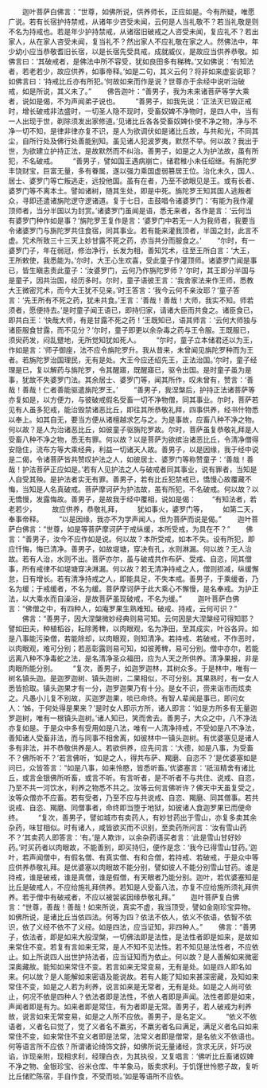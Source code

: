 <!-- { "loadSidebar": true } -->
　　迦叶菩萨白佛言：“世尊，如佛所说，供养师长，正应如是。今有所疑，唯愿广说。若有长宿护持禁戒，从诸年少咨受未闻，云何是人当礼敬不？若当礼敬是则不名为持戒也。若是年少护持禁戒，从诸宿旧破戒之人咨受未闻，复应礼不？若出家人，从在家人咨受未闻，复当礼不？然出家人不应礼敬在家之人。然佛法中，年少幼小应当恭敬耆旧长宿，以是长宿先受具戒，成就威仪，是故应当供养恭敬。如佛言曰：‘其破戒者，是佛法中所不容受，犹如良田多有稊稗。’又如佛说：‘有知法者，若老若少，故应供养，如事帝释。’如是二句，其义云何？将非如来虚妄说耶？如佛言曰：‘持戒比丘亦有所犯。’何故如来而作是说？世尊亦于余经中说听治破戒，如是所说，其义未了。”
　　佛告迦叶：“善男子，我为未来诸菩萨等学大乘者，说如是偈，不为声闻弟子说也。
　　“善男子，如我先说：‘正法灭已毁正戒时，增长破戒非法盛时，一切圣人隐不现时，受畜奴婢不净物时，是四人中，当有一人出现于世，剃除须发出家修道。’见诸比丘各各受畜奴婢仆使不净之物，净与不净一切不知，是律非律亦复不识，是人为欲调伏如是诸比丘故，与共和光，不同其尘，自所行处及佛行处善能别知。虽见诸人犯波罗夷，默然不举。何以故？我出于世，为欲建立护持正法，是故默然而不纠治。善男子，如是之人为护法故，虽有所犯，不名破戒。
　　“善男子，譬如国王遇病崩亡，储君稚小未任绍继。有旃陀罗丰饶财宝，巨富无量，多有眷属，遂以强力乘国虚弱篡居王位。治化未久，国人、居士、婆罗门等亡叛逃走，远投他国。虽有在者，乃至不欲眼见是王。或有长者、婆罗门等不离本土。譬如诸树，随其生处，即是中死。旃陀罗王知其国人逃叛者众，寻即还遣诸旃陀逻守逻诸道。复于七日，击鼓唱令诸婆罗门：‘有能为我作灌顶师者，当分半国以为封赏。’诸婆罗门虽闻是语，悉无来者，各作是言：‘云何当有婆罗门种作如是事？’旃陀罗王复作是言：‘婆罗门中若无一人为我师者，我要当令诸婆罗门与旃陀罗共住食宿，同其事业。若有能来灌我顶者，半国之封，此言不虚。咒术所致三十三天上妙甘露不死之药，亦当共分而服食之。’
　　“尔时，有一婆罗门子，年在弱冠，修治净行，长发为相，善知咒术，往至王所白言：‘大王，王所敕使，我悉能为。’尔时，大王心生欢喜，受此童子作灌顶师。诸婆罗门闻是事已，皆生瞋恚责此童子：‘汝婆罗门，云何乃作旃陀罗师？’尔时，其王即分半国与是童子，因共治国，经历多时。尔时，童子语彼王言：‘我舍家法来作王师，悉教大王微密咒术，而今大王犹不见亲。’时王答言：‘我今云何不亲汝耶？’童子答言：‘先王所有不死之药，犹未共食。’王言：‘善哉！善哉！大师，我实不知。师若须者，愿便持去。’是时童子闻王语已，即持归家，请诸大臣而共食之。诸臣食已，即共白王：‘快哉大师，有是甘露不死之药！’王既知已，语其师言：‘云何大师独与诸臣服食甘露，而不见分？’尔时，童子即更以余杂毒之药与王令服。王既服已，须臾药发，闷乱躄地，无所觉知犹如死人。
　　“尔时，童子立本储君还以为王，作如是言：‘师子御座，法不应令旃陀罗升。我从昔来，未曾闻见旃陀罗种而为王者。若旃陀罗治国理民，无有是处。大王今应还绍先王，正法治国。’尔时，童子经理是已，复以解药与旃陀罗，令其醒寤，既醒寤已，驱令出国。是时童子虽为是事，犹故不失婆罗门法。其余居士、婆罗门等，闻其所作，叹未曾有，赞言：‘善哉！善哉！仁者善能驱遣旃陀罗王。’
　　“善男子，我涅槃后，护持正法诸菩萨等亦复如是，以方便力，与彼破戒假名受畜一切不净物僧，同其事业。尔时，菩萨若见有人虽多犯戒，能治毁禁诸恶比丘，即往其所恭敬礼拜，四事供养，经书什物悉以奉上。如其自无，要当方便从诸檀越求乞与之。为是事故，应畜八种不净之物。何以故？是人为治诸恶比丘，如彼童子驱旃陀罗故。尔时，菩萨虽复恭敬礼拜是人受畜八种不净之物，悉无有罪。何以故？以是菩萨为欲摈治诸恶比丘，令清净僧得安隐住，流布方等大乘经典，利益一切诸天人故。善男子，以是因缘，我于经中说是二偈，令诸菩萨皆共赞叹护法之人，如彼居士、婆罗门等称赞童子：‘善哉！善哉！护法菩萨正应如是。’若有人见护法之人与破戒者同其事业，说有罪者，当知是人自受其殃。是护法者实无有罪。善男子，若有比丘犯禁戒已，憍慢心故覆藏不悔，当知是人名真破戒。菩萨摩诃萨为护法故，虽有所犯，不名破戒。何以故？以无憍慢，发露悔故。善男子，是故我于经中覆相，说如是偈：
　　“有知法者，若老若少，
　　故应供养，恭敬礼拜，
　　犹如事火，婆罗门等，
　　如第二天，奉事帝释。
　　“以是因缘，我亦不为学声闻人，但为菩萨而说是偈。”
　　迦叶菩萨白佛言：“世尊，如是等菩萨摩诃萨于戒纵缓，本所受戒，为具在不？”
　　佛言：“善男子，汝今不应作如是说。何以故？本所受戒，如本不失。设有所犯，即应忏悔，悔已清净。善男子，如故堤塘，穿决有孔，水则淋漏。何以故？无人治故。若有人治，水则不出。菩萨亦尔，虽与破戒共作布萨、受戒、自恣，同其僧事，所有戒律不如堤塘穿决淋漏。何以故？若无清净持戒之人，僧则损减，纵缓懈怠，日有增长。若有清净持戒之人，即能具足，不失本戒。善男子，于乘缓者，乃名为缓；于戒缓者，不名为缓。菩萨摩诃萨于此大乘心不懈慢，是名奉戒。为护正法，以大乘水而自澡浴，是故菩萨虽现破戒，不名为缓。”
　　迦叶菩萨白佛言：“佛僧之中，有四种人，如庵罗果生熟难知。破戒、持戒，云何可识？”
　　佛言：“善男子，因大涅槃微妙经典则易可知。云何因是大涅槃经可得知耶？譬如田夫，种植稻谷，耘除莠稗，以肉眼观，名为净田，至其成实，叶谷各异。如是八事能污染僧，若能除却，以肉眼观，则知清净。若持戒、若破戒，不作恶时，以肉眼观，难可分别；若恶彰露则易可知，如彼莠稗，易可分别。僧中亦尔，若能远离八种不净毒蛇之法，是名清净圣众福田，应为人天之所供养。清净果报，非是肉眼所能分别。
　　“复次，善男子，如迦罗迦林，其树众多。于是林中，唯有一树名镇头迦。是迦罗迦树、镇头迦树，二果相似，不可分别。其果熟时，有一女人悉皆拾取。镇头迦果才有一分，迦罗迦果乃有十分。是女不识，赍来诣市而炫卖之。凡愚小儿复不别故，买迦罗迦果，啖已命终。有智人辈闻是事已，即问女人：‘姊，于何处得是果来？’是时女人即示方所，诸人即言：‘如是方所多有无量迦罗迦树，唯有一根镇头迦树。’诸人知已，笑而舍去。善男子，大众之中，八不净法亦复如是。于是众中多有受用如是八法，唯有一人清净持戒，不受如是八不净法，善知诸人受畜非法，而与同事不相舍离，如彼林中一镇头迦树。有优婆塞见是诸人多有非法，并不恭敬供养是人。若欲供养，应先问言：‘大德，如是八事，为受畜不？佛所听不？’若言佛听，‘如是之人，得共布萨、羯磨、自恣不？’是优婆塞如是问已，众皆答言：“如是八事，如来怜愍，皆悉听畜。’优婆塞言：‘祇洹精舍有诸比丘，或言金银佛所听畜，或言不听。有言听者，是不听者不与共住、说戒、自恣，乃至不共一河饮水，利养之物悉不共之。汝等云何言佛听许？佛天中天虽复受之，汝等众僧亦不应畜。若有受者，乃至不应与共说戒、自恣、羯磨、同其僧事。若共说戒、自恣、羯磨、同僧事者，命终即当堕于地狱，如彼诸人食迦罗果已而便命终。
　　“复次，善男子，譬如城市有卖药人，有妙甘药出于雪山，亦复多卖其余杂药，味甘相似。时有诸人，咸皆欲买而不识别，至卖药所问言：‘汝有雪山药不？’其卖药人即答言：‘有。’是人欺诈，以余杂药语买者言：‘此是雪山甘好妙药。’时买药者以肉眼故，不能善别，即买持归，便作是念：‘我今已得雪山甘药。’迦叶，若声闻僧中，有假名僧、有真实僧、有和合僧，若持戒、若破戒，于是众中等应供养恭敬礼拜。是优婆塞以肉眼故不能分别，譬如彼人不能分别雪山甘药。谁是持戒，谁是破戒，谁是真僧，谁是假僧，有天眼者乃能分别。迦叶，若优婆塞知是比丘是破戒人，不应给施礼拜供养。若知是人受畜八法，亦复不应给施所须礼拜供养。若于僧中有破戒者，不应以被袈裟因缘恭敬礼拜。”
　　迦叶菩萨复白佛言：“世尊，善哉！善哉！如来所说，真实不虚，我当顶受，譬如金刚珍宝异物。如佛所说，是诸比丘当依四法。何等为四？依法不依人，依义不依语，依智不依识，依了义经不依不了义经。如是四法，应当证知，非四种人。”
　　佛言：“善男子，依法者，即是如来大般涅槃，一切佛法即是法性，是法性者即是如来，是故如来常住不变。若复有言如来无常，是人不知不见法性。若不知见是法性者，不应依止。如上所说四人出世护持法者，应当证知而为依止。何以故？是人善解如来微密深奥藏故。能知如来常住不变。若言如来无常变易，无有是处。如是四人即名如来。何以故？是人能解如来密语及能说故。若有人能了知如来甚深密藏，及知如来常住不变，如是之人若为利养，说言如来是无常者，无有是处。如是之人尚可依止，何况不依是四种人？依法者即是法性，不依人者即是声闻。法性者即是如来，声闻者即是有为。如来者即是常住，有为者即是无常。善男子，若人破戒为利养故，说言如来无常变易，如是之人所不应依。善男子，是名定义。
　　“依义不依语者，义者名曰觉了，觉了义者名不羸劣，不羸劣者名曰满足，满足义者名曰如来常住不变，如来常住不变义者即是法常，法常义者即是僧常，是名依义不依语也。何等语言所不应依？所谓诸论绮饰文辞，如佛所说无量诸经，贪求无厌，奸巧谀谄，诈现亲附，现相求利，经理白衣，为其执役，又复唱言：‘佛听比丘畜诸奴婢不净之物、金银珍宝、谷米仓库、牛羊象马，贩卖求利。于饥馑世怜愍子故，复听比丘储贮陈宿，手自作食，不受而啖。’如是等语所不应依。
